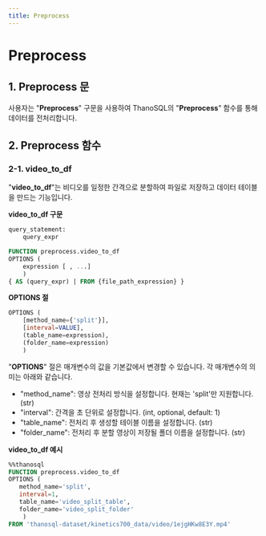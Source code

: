 ```yaml
---
title: Preprocess
---
```


# __Preprocess__

## __1. Preprocess 문__

사용자는 "__Preprocess__" 구문을 사용하여 ThanoSQL의 "__Preprocess__" 함수를 통해 데이터를 전처리합니다.

## __2. Preprocess 함수__

### __2-1. video_to_df__

"__video_to_df__"는 비디오를 일정한 간격으로 분할하여 파일로 저장하고 데이터 테이블을 만드는 기능입니다.

__video_to_df 구문__

```sql
query_statement:
    query_expr

FUNCTION preprocess.video_to_df
OPTIONS (
    expression [ , ...]
    )
{ AS (query_expr) | FROM {file_path_expression} }
```

__OPTIONS 절__

```sql
OPTIONS (
    [method_name={'split'}],
    [interval=VALUE],
    (table_name=expression),
    (folder_name=expression)
    )
```

"__OPTIONS__" 절은 매개변수의 값을 기본값에서 변경할 수 있습니다. 각 매개변수의 의미는 아래와 같습니다.

- "method_name": 영상 전처리 방식을 설정합니다. 현재는 'split'만 지원합니다. (str)
- "interval": 간격을 초 단위로 설정합니다. (int, optional, default: 1)
- "table_name": 전처리 후 생성할 테이블 이름을 설정합니다. (str)
- "folder_name": 전처리 후 분할 영상이 저장될 폴더 이름을 설정합니다. (str)

__video_to_df 예시__

```sql
%%thanosql
FUNCTION preprocess.video_to_df
OPTIONS (
   method_name='split',
   interval=1,
   table_name='video_split_table',
   folder_name='video_split_folder'
    )
FROM 'thanosql-dataset/kinetics700_data/video/1ejgHKw8E3Y.mp4'
```